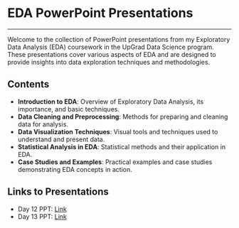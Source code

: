 # EDA PowerPoint Presentations

---

Welcome to the collection of PowerPoint presentations from my Exploratory Data Analysis (EDA) coursework in the UpGrad Data Science program. These presentations cover various aspects of EDA and are designed to provide insights into data exploration techniques and methodologies.

## Contents

- **Introduction to EDA**: Overview of Exploratory Data Analysis, its importance, and basic techniques.
- **Data Cleaning and Preprocessing**: Methods for preparing and cleaning data for analysis.
- **Data Visualization Techniques**: Visual tools and techniques used to understand and present data.
- **Statistical Analysis in EDA**: Statistical methods and their application in EDA.
- **Case Studies and Examples**: Practical examples and case studies demonstrating EDA concepts in action.

## Links to Presentations
- Day 12 PPT: [Link](https://docs.google.com/presentation/d/1CMFesL_BYLDVQo6prWhmUCwe069sYRje/edit#slide=id.p1)
- Day 13 PPT: [Link](https://docs.google.com/presentation/d/1NYCwtgaT8v5R1O4gfGV-U-mSd-qQtRr-/edit#slide=id.p2)

